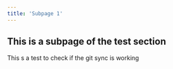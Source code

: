 ```yaml
---
title: 'Subpage 1'
---
```


## This is a subpage of the test section

This s a test to check if the git sync is working